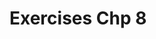 # Exercises Chp 8

#### 

```sql

```

#### 

```sql

```

#### 

```sql

```

#### 

```sql

```

#### 

```sql

```

#### 

```sql

```

#### 

```sql

```

#### 

```sql

```

#### 

```sql

```

#### 

```sql

```
